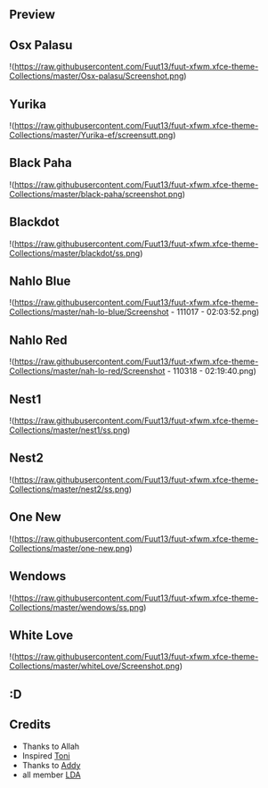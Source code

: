 ## Preview

## Osx Palasu
!(https://raw.githubusercontent.com/Fuut13/fuut-xfwm.xfce-theme-Collections/master/Osx-palasu/Screenshot.png)
 
## Yurika
!(https://raw.githubusercontent.com/Fuut13/fuut-xfwm.xfce-theme-Collections/master/Yurika-ef/screensutt.png)

## Black Paha
!(https://raw.githubusercontent.com/Fuut13/fuut-xfwm.xfce-theme-Collections/master/black-paha/screenshot.png)

## Blackdot
!(https://raw.githubusercontent.com/Fuut13/fuut-xfwm.xfce-theme-Collections/master/blackdot/ss.png)

## Nahlo Blue
!(https://raw.githubusercontent.com/Fuut13/fuut-xfwm.xfce-theme-Collections/master/nah-lo-blue/Screenshot - 111017 - 02:03:52.png)

## Nahlo Red
!(https://raw.githubusercontent.com/Fuut13/fuut-xfwm.xfce-theme-Collections/master/nah-lo-red/Screenshot - 110318 - 02:19:40.png)

## Nest1
!(https://raw.githubusercontent.com/Fuut13/fuut-xfwm.xfce-theme-Collections/master/nest1/ss.png)

## Nest2
!(https://raw.githubusercontent.com/Fuut13/fuut-xfwm.xfce-theme-Collections/master/nest2/ss.png)

## One New
!(https://raw.githubusercontent.com/Fuut13/fuut-xfwm.xfce-theme-Collections/master/one-new.png)

## Wendows
!(https://raw.githubusercontent.com/Fuut13/fuut-xfwm.xfce-theme-Collections/master/wendows/ss.png)

## White Love
!(https://raw.githubusercontent.com/Fuut13/fuut-xfwm.xfce-theme-Collections/master/whiteLove/Screenshot.png)

## :D

## Credits
* Thanks to Allah
* Inspired [Toni](https://www.facebook.com/mshkart)
* Thanks to [Addy](https://github.com/addy-dclxvi/)
* all member [LDA](https://www.facebook.com/groups/linuxart/)
